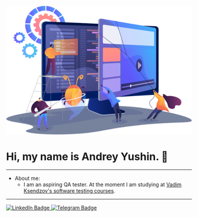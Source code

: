 ![](QA.png)

# Hi, my name is Andrey Yushin.  👋
___
* About me:
    * I am an aspiring QA tester. At the moment I am studying at [Vadim Ksendzov's software testing courses](https://ksendzov.com/). 
___
<div id "badges">
<a href="https://www.linkedin.com/in/andrey-yushin-ba6570290?trk=contact-info">
<img src="https://img.shields.io/badge/LinkedIn-blue?style=for-the-badge&logo=linkedin&logoColor=white" alt="LinkedIn Badge"/>
<img src="https://img.shields.io/badge/Telegram-blue?style=for-the-badge&logo=Telegram" alt="Telegram Badge"/>
</div> 
